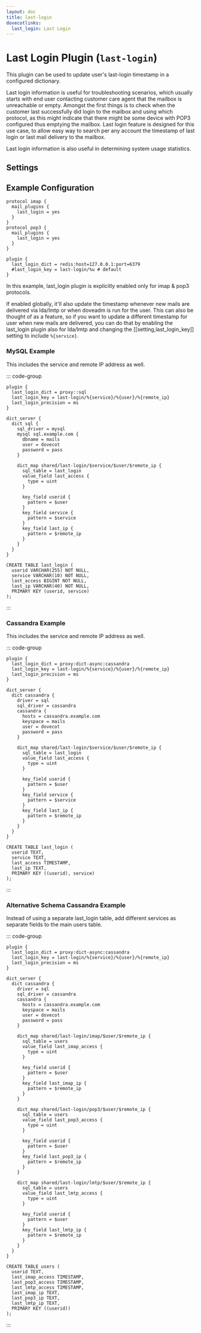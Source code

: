 ```yaml
---
layout: doc
title: last-login
dovecotlinks:
  last_login: Last Login
---
```


# Last Login Plugin (`last-login`)

This plugin can be used to update user's last-login timestamp in a configured
dictionary.

Last login information is useful for troubleshooting scenarios, which usually
starts with end user contacting customer care agent that the mailbox is
unreachable or empty. Amongst the first things is to check when the customer
last successfully did login to the mailbox and using which protocol, as this
might indicate that there might be some device with POP3 configured thus
emptying the mailbox. Last login feature is designed for this use case, to
allow easy way to search per any account the timestamp of last login or last
mail delivery to the mailbox.

Last login information is also useful in determining system usage statistics.

## Settings

<SettingsComponent plugin="last-login" />

## Example Configuration

```[dovecot.conf]
protocol imap {
  mail_plugins {
    last_login = yes
  }
}
protocol pop3 {
  mail_plugins {
    last_login = yes
  }
}

plugin {
  last_login_dict = redis:host=127.0.0.1:port=6379
  #last_login_key = last-login/%u # default
}
```

In this example, last_login plugin is explicitly enabled only for imap & pop3
protocols.

If enabled globally, it'll also update the timestamp whenever new mails are
delivered via lda/lmtp or when doveadm is run for the user. This can also be
thought of as a feature, so if you want to update a different timestamp for
user when new mails are delivered, you can do that by enabling the last_login
plugin also for lda/lmtp and changing the [[setting,last_login_key]] setting
to include `%{service}`.

### MySQL Example

This includes the service and remote IP address as well.

::: code-group

```[dovecot.conf]
plugin {
  last_login_dict = proxy::sql
  last_login_key = last-login/%{service}/%{user}/%{remote_ip}
  last_login_precision = ms
}

dict_server {
  dict sql {
    sql_driver = mysql
    mysql sql.example.com {
      dbname = mails
      user = dovecot
      password = pass
    }

    dict_map shared/last-login/$service/$user/$remote_ip {
      sql_table = last_login
      value_field last_access {
        type = uint
      }

      key_field userid {
        pattern = $user
      }
      key_field service {
        pattern = $service
      }
      key_field last_ip {
        pattern = $remote_ip
      }
    }
  }
}
```

```sql[SQL Schema]
CREATE TABLE last_login (
  userid VARCHAR(255) NOT NULL,
  service VARCHAR(10) NOT NULL,
  last_access BIGINT NOT NULL,
  last_ip VARCHAR(40) NOT NULL,
  PRIMARY KEY (userid, service)
);
```
:::

### Cassandra Example

This includes the service and remote IP address as well.

::: code-group

```[dovecot.conf]
plugin {
  last_login_dict = proxy:dict-async:cassandra
  last_login_key = last-login/%{service}/%{user}/%{remote_ip}
  last_login_precision = ms
}

dict_server {
  dict cassandra {
    driver = sql
    sql_driver = cassandra
    cassandra {
      hosts = cassandra.example.com
      keyspace = mails
      user = dovecot
      password = pass
    }

    dict_map shared/last-login/$service/$user/$remote_ip {
      sql_table = last_login
      value_field last_access {
        type = uint
      }

      key_field userid {
        pattern = $user
      }
      key_field service {
        pattern = $service
      }
      key_field last_ip {
        pattern = $remote_ip
      }
    }
  }
}
```

```cql[Cassandra Schema]
CREATE TABLE last_login (
  userid TEXT,
  service TEXT,
  last_access TIMESTAMP,
  last_ip TEXT,
  PRIMARY KEY ((userid), service)
);
```
:::

### Alternative Schema Cassandra Example

Instead of using a separate last_login table, add different services as
separate fields to the main users table.

::: code-group

```[dovecot.conf]
plugin {
  last_login_dict = proxy:dict-async:cassandra
  last_login_key = last-login/%{service}/%{user}/%{remote_ip}
  last_login_precision = ms
}

dict_server {
  dict cassandra {
    driver = sql
    sql_driver = cassandra
    cassandra {
      hosts = cassandra.example.com
      keyspace = mails
      user = dovecot
      password = pass
    }

    dict_map shared/last-login/imap/$user/$remote_ip {
      sql_table = users
      value_field last_imap_access {
        type = uint
      }

      key_field userid {
        pattern = $user
      }
      key_field last_imap_ip {
        pattern = $remote_ip
      }
    }

    dict_map shared/last-login/pop3/$user/$remote_ip {
      sql_table = users
      value_field last_pop3_access {
        type = uint
      }

      key_field userid {
        pattern = $user
      }
      key_field last_pop3_ip {
        pattern = $remote_ip
      }
    }

    dict_map shared/last-login/lmtp/$user/$remote_ip {
      sql_table = users
      value_field last_lmtp_access {
        type = uint
      }

      key_field userid {
        pattern = $user
      }
      key_field last_lmtp_ip {
        pattern = $remote_ip
      }
    }
  }
}
```

```cql[Cassandra Schema]
CREATE TABLE users (
  userid TEXT,
  last_imap_access TIMESTAMP,
  last_pop3_access TIMESTAMP,
  last_lmtp_access TIMESTAMP,
  last_imap_ip TEXT,
  last_pop3_ip TEXT,
  last_lmtp_ip TEXT,
  PRIMARY KEY ((userid))
);
```
:::
